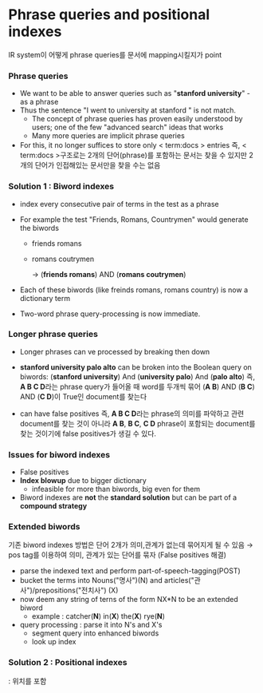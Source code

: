 # Phrase queries and positional indexes

IR system이 어떻게 phrase queries를 문서에 mapping시킬지가 point 

### Phrase queries

- We want to be able to answer queries such as "**stanford university**" - as a phrase
- Thus the sentence "I went to university at stanford " is not match.
  - The concept of phrase queries has proven easily understood by users; one of the few "advanced search" ideas that works
  - Many more queries are implicit phrase queries
- For this, it no longer suffices to store only < term:docs > entries
  즉, < term:docs >구조로는 2개의 단어(phrase)를 포함하는 문서는 찾을 수 있지만 2개의 단어가 인접해있는 문서만을 찾을 수는 없음  




### Solution 1 : Biword indexes

- index every consecutive pair of terms in the test as a phrase

- For example the test "Friends, Romans, Countrymen" would generate the biwords

  - friends romans

  - romans coutrymen

    → (**friends romans**) AND (**romans coutrymen**)

- Each of these biwords (like freinds romans, romans country) is now a dictionary term

- Two-word phrase query-processing is now immediate.



### Longer phrase queries

- Longer phrases can ve processed by breaking then down

- **stanford university palo alto** can be broken into the Boolean query on biwords:
  (**stanford university**) And (**university palo**) And (**palo alto**)
  즉, **A B C D**라는 phrase query가 들어올 때 word를 두개씩 묶어 (**A B**)  AND (**B C**) AND (**C D**)이 True인 document를 찾는다 

- can have false positives 
  즉, **A B C D**라는 phrase의 의미를 파악하고 관련 document를 찾는 것이 아니라 **A B**, **B C**, **C D** phrase이 포함되는 document를 찾는 것이기에 false positives가 생길 수 있다.

  

### Issues for biword indexes

- False positives
- **Index blowup** due to bigger dictionary
  - infeasible for more than biwords, big even for them
- Biword indexes are **not** the **standard solution** but can be part of a **compound strategy**



### Extended biwords

기존 biword indexes 방법은 단어 2개가 의미,관계가 없는데 묶어지게 될 수 있음 
 → pos tag를 이용하여 의미, 관계가 있는 단어를 묶자 (False positives 해결)

- parse the indexed text and perform part-of-speech-tagging(POST)
- bucket the terms into Nouns("명사")(N) and articles("관사")/prepositions("전치사") (X)
- now deem any string of terns of the form NX*N to be an extended biword
  - example : catcher(**N**) in(**X**) the(**X**) rye(**N**) 
- query processing : parse it into N's and X's
  - segment query into enhanced biwords
  - look up index



### Solution 2 : Positional indexes

: 위치를 포함